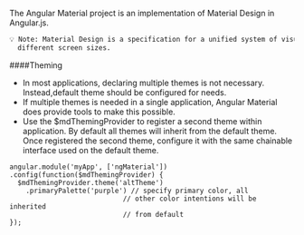 The Angular Material project is an implementation of Material Design in Angular.js.

```html
💡 Note: Material Design is a specification for a unified system of visual, motion, and interaction design that adapts across     different devices and 
  different screen sizes.
```

####Theming 
* In most applications, declaring multiple themes is not necessary. Instead,default theme should be configured for needs.
* If multiple themes is needed in a single application, Angular Material does provide tools to make this possible.
* Use the $mdThemingProvider to register a second theme within application. By default all themes will inherit from the default theme. Once registered the second theme, configure it with the same chainable interface used on the default theme.

```
angular.module('myApp', ['ngMaterial'])
.config(function($mdThemingProvider) {
  $mdThemingProvider.theme('altTheme')
    .primaryPalette('purple') // specify primary color, all
                            // other color intentions will be inherited
                            // from default
});
```
